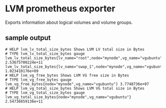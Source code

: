 # LVM prometheus exporter

Exports information about logical volumes and volume groups.

## sample output

```plaintext
# HELP lvm_lv_total_size_bytes Shows LVM LV total size in Bytes
# TYPE lvm_lv_total_size_bytes gauge
lvm_lv_total_size_bytes{lv_name="root",node="mynode",vg_name="vgubuntu"} 2.53675700224e+11
lvm_lv_total_size_bytes{lv_name="swap_1",node="mynode",vg_name="vgubuntu"} 1.023410176e+09
# HELP lvm_vg_free_bytes Shows LVM VG free size in Bytes
# TYPE lvm_vg_free_bytes gauge
lvm_vg_free_bytes{node="mynode",vg_name="vgubuntu"} 3.7748736e+07
# HELP lvm_vg_total_size_bytes Shows LVM VG total size in Bytes
# TYPE lvm_vg_total_size_bytes gauge
lvm_vg_total_size_bytes{node="mynode",vg_name="vgubuntu"} 2.54736859136e+11
```
